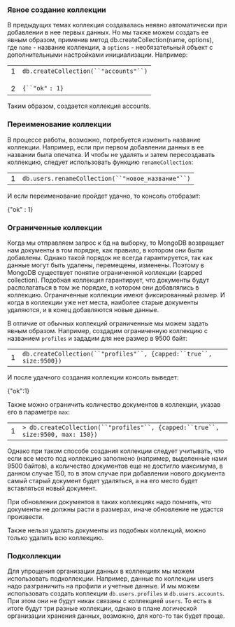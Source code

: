 ### Явное создание коллекции

В предыдущих темах коллекция создавалась неявно автоматически при добавлении в нее первых данных. Но мы также можем создать ее явным образом, применив метод db.createCollection(name, options), где `name` - название коллекции, а `options` - необязательный объект с дополнительными настройками инициализации. Например:

|   |   |
|---|---|
|1<br><br>2|`db.createCollection(``"accounts"``)`<br><br>`{``"ok"` `: 1}`|

Таким образом, создается коллекция accounts.

### Переименование коллекции

В процессе работы, возможно, потребуется изменить название коллекции. Например, если при первом добавлении данных в ее названии была опечатка. И чтобы не удалять и затем пересоздавать коллекцию, следует использовать функцию `renameCollection`:

|   |   |
|---|---|
|1|`db.users.renameCollection(``"новое_название"``)`|

И если переименование пройдет удачно, то консоль отобразит:

{"ok" : 1}

### Ограниченные коллекции

Когда мы отправляем запрос к бд на выборку, то MongoDB возвращает нам документы в том порядке, как правило, в котором они были добавлены. Однако такой порядок не всегда гарантируется, так как данные могут быть удалены, перемещены, изменены. Поэтому в MongoDB существует понятие ограниченной коллекции (capped collection). Подобная коллекция гарантирует, что документы будут располагаться в том же порядке, в котором они добавлялись в коллекцию. Ограниченные коллекции имеют фиксированный размер. И когда в коллекции уже нет места, наиболее старые документы удаляются, и в конец добавляются новые данные.

В отличие от обычных коллекций ограниченные мы можем задать явным образом. Например, создадим ограниченную коллекцию с названием `profiles` и зададим для нее размер в 9500 байт:

|   |   |
|---|---|
|1|`db.createCollection(``"profiles"``, {capped:``true``, size:9500})`|

И после удачного создания коллекции консоль выведет:

{"ok":1}

Также можно ограничить количество документов в коллекции, указав его в параметре `max`:

|   |   |
|---|---|
|1|`> db.createCollection(``"profiles"``, {capped:``true``, size:9500, max: 150})`|

Однако при таком способе создания коллекции следует учитывать, что если все место под коллекцию заполнено (например, выделенные нами 9500 байтов), а количество документов еще не достигло максимума, в данном случае 150, то в этом случае при добавлении нового документа самый старый документ будет удаляться, а на его место будет вставляться новый документ.

При обновлении документов в таких коллекциях надо помнить, что документы не должны расти в размерах, иначе обновление не удастся произвести.

Также нельзя удалять документы из подобных коллекций, можно только удалить всю коллекцию.

### Подколлекции

Для упрощения организации данных в коллекциях мы можем использовать подколлекции. Например, данные по коллекции users надо разграничить на профили и учетные данные. И мы можем использовать создать коллекции `db.users.profiles` и `db.users.accounts`. При этом они не будут никак связаны с коллекцией `users`. То есть в итоге будут три разные коллекции, однако в плане логической организации хранения данных, возможно, для кого-то так будет проще.